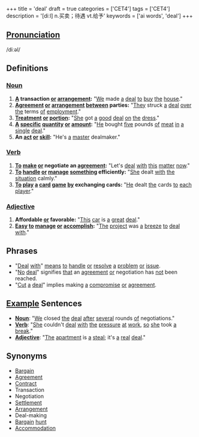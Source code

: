 +++
title = 'deal'
draft = true
categories = ['CET4']
tags = ['CET4']
description = '[diːl] n.买卖；待遇 vt.给予'
keywords = ['ai words', 'deal']
+++

## [Pronunciation](/en/post/pronunciation/)
/diːəl/

## Definitions
### [Noun](/en/post/noun/)
1. **[A](/en/post/a/) transaction [or](/en/post/or/) [arrangement](/en/post/arrangement/):** "[We](/en/post/we/) made [a](/en/post/a/) [deal](/en/post/deal/) [to](/en/post/to/) [buy](/en/post/buy/) [the](/en/post/the/) [house](/en/post/house/)."
2. **[Agreement](/en/post/agreement/) [or](/en/post/or/) [arrangement](/en/post/arrangement/) [between](/en/post/between/) parties:** "[They](/en/post/they/) struck [a](/en/post/a/) [deal](/en/post/deal/) [over](/en/post/over/) [the](/en/post/the/) terms [of](/en/post/of/) [employment](/en/post/employment/)."
3. **[Treatment](/en/post/treatment/) [or](/en/post/or/) [portion](/en/post/portion/):** "[She](/en/post/she/) got [a](/en/post/a/) [good](/en/post/good/) [deal](/en/post/deal/) [on](/en/post/on/) [the](/en/post/the/) [dress](/en/post/dress/)."
4. **[A](/en/post/a/) [specific](/en/post/specific/) [quantity](/en/post/quantity/) [or](/en/post/or/) [amount](/en/post/amount/):** "[He](/en/post/he/) bought [five](/en/post/five/) pounds [of](/en/post/of/) [meat](/en/post/meat/) [in](/en/post/in/) [a](/en/post/a/) [single](/en/post/single/) [deal](/en/post/deal/)."
5. **An [act](/en/post/act/) [or](/en/post/or/) [skill](/en/post/skill/):** "He's [a](/en/post/a/) [master](/en/post/master/) dealmaker."

### [Verb](/en/post/verb/)
1. **[To](/en/post/to/) [make](/en/post/make/) [or](/en/post/or/) negotiate an [agreement](/en/post/agreement/):** "Let's [deal](/en/post/deal/) [with](/en/post/with/) [this](/en/post/this/) [matter](/en/post/matter/) [now](/en/post/now/)."
2. **[To](/en/post/to/) [handle](/en/post/handle/) [or](/en/post/or/) [manage](/en/post/manage/) [something](/en/post/something/) efficiently:** "[She](/en/post/she/) dealt [with](/en/post/with/) [the](/en/post/the/) [situation](/en/post/situation/) calmly."
3. **[To](/en/post/to/) [play](/en/post/play/) [a](/en/post/a/) [card](/en/post/card/) [game](/en/post/game/) [by](/en/post/by/) exchanging cards:** "[He](/en/post/he/) dealt [the](/en/post/the/) cards [to](/en/post/to/) [each](/en/post/each/) [player](/en/post/player/)."

### [Adjective](/en/post/adjective/)
1. **Affordable [or](/en/post/or/) favorable:** "[This](/en/post/this/) [car](/en/post/car/) is [a](/en/post/a/) [great](/en/post/great/) [deal](/en/post/deal/)."
2. **[Easy](/en/post/easy/) [to](/en/post/to/) [manage](/en/post/manage/) [or](/en/post/or/) [accomplish](/en/post/accomplish/):** "[The](/en/post/the/) [project](/en/post/project/) was [a](/en/post/a/) [breeze](/en/post/breeze/) [to](/en/post/to/) [deal](/en/post/deal/) [with](/en/post/with/)."

## Phrases
- "[Deal](/en/post/deal/) [with](/en/post/with/)" [means](/en/post/means/) [to](/en/post/to/) [handle](/en/post/handle/) [or](/en/post/or/) [resolve](/en/post/resolve/) [a](/en/post/a/) [problem](/en/post/problem/) [or](/en/post/or/) [issue](/en/post/issue/).
- "[No](/en/post/no/) [deal](/en/post/deal/)" signifies [that](/en/post/that/) an [agreement](/en/post/agreement/) [or](/en/post/or/) negotiation has [not](/en/post/not/) been reached.
- "[Cut](/en/post/cut/) [a](/en/post/a/) [deal](/en/post/deal/)" implies making [a](/en/post/a/) [compromise](/en/post/compromise/) [or](/en/post/or/) [agreement](/en/post/agreement/).

## [Example](/en/post/example/) Sentences
- **[Noun](/en/post/noun/)**: "[We](/en/post/we/) closed [the](/en/post/the/) [deal](/en/post/deal/) [after](/en/post/after/) [several](/en/post/several/) rounds [of](/en/post/of/) negotiations."
- **[Verb](/en/post/verb/)**: "[She](/en/post/she/) couldn't [deal](/en/post/deal/) [with](/en/post/with/) [the](/en/post/the/) [pressure](/en/post/pressure/) [at](/en/post/at/) [work](/en/post/work/), [so](/en/post/so/) [she](/en/post/she/) took [a](/en/post/a/) [break](/en/post/break/)."
- **[Adjective](/en/post/adjective/)**: "[The](/en/post/the/) [apartment](/en/post/apartment/) is [a](/en/post/a/) [steal](/en/post/steal/); it's [a](/en/post/a/) [real](/en/post/real/) [deal](/en/post/deal/)."

## Synonyms
- [Bargain](/en/post/bargain/)
- [Agreement](/en/post/agreement/)
- [Contract](/en/post/contract/)
- Transaction
- Negotiation
- [Settlement](/en/post/settlement/)
- [Arrangement](/en/post/arrangement/)
- Deal-making
- [Bargain](/en/post/bargain/) [hunt](/en/post/hunt/)
- [Accommodation](/en/post/accommodation/)
